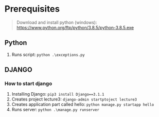 # Prerequisites
> Download and install python (windows): https://www.python.org/ftp/python/3.8.5/python-3.8.5.exe

## Python
1.  Runs script:
`python .\exceptions.py`

## DJANGO
### How to start django
1.  Installing Django: 
`pip3 install Django==3.1.1`
2.  Creates project lecture3: 
`django-admin startptoject lecture3`
3.  Creates application part called hello: 
`python manage.py startapp hello`
4.  Runs server: 
`python .\manage.py runserver`